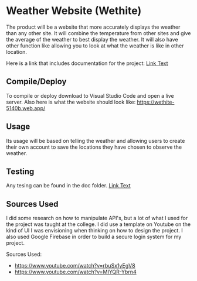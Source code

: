 # Weather Website (Wethite)

The product will be a website that more accurately displays the weather than any other site. It will combine the temperature from other sites and give the average of the weather to best display the weather. It will also have other function like allowing you to look at what the weather is like in other location.

Here is a link that includes documentation for the project: [Link Text](https://github.com/Echack/CSU-Senior-Project/blob/master/docs/Defense-Final%20Documentation.md)

## Compile/Deploy
To compile or deploy download to Visual Studio Code and open a live server. Also here is what the website should look like: https://wethite-5140b.web.app/

## Usage
Its usage will be based on telling the weather and allowing users to create their own account to save the locations they have chosen to observe the weather.

## Testing
Any tesing can be found in the doc folder. [Link Text](https://github.com/Echack/CSU-Senior-Project/blob/master/docs/Test%20Plan%20Document.md)

## Sources Used
I did some research on how to manipulate API's, but a lot of what I used for the project was taught at the college. I did use a template on Youtube on the kind of UI I was envisioning when thinking on how to design the project. I also used Google Firebase in order to build a secure login system for my project.

Sources Used: 
- https://www.youtube.com/watch?v=rbuSx1yEgV8            
- https://www.youtube.com/watch?v=MIYQR-Ybrn4
